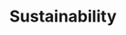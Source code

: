 ---
title: "Sustainability"
#id: "services"
type: "page"
bgImage: "img/slider-bg.jpg"
description: ""
menu:
  main:
    title: "Sustainability"
    weight: 30
  footer:
    title: "Sustainability"
    weight: 10
---